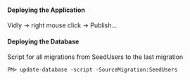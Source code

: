 ﻿#### Deploying the Application
Vidly -> right mouse click -> Publish...

#### Deploying the Database
Script for all migrations from SeedUsers to the last migration
```
PM> update-database -script -SourceMigration:SeedUsers
```